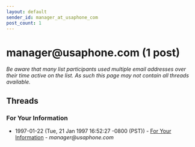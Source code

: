 ```yaml
---
layout: default
sender_id: manager_at_usaphone_com
post_count: 1
---
```


# manager<span>@</span>usaphone.com (1 post)

_Be aware that many list participants used multiple email addresses over their time active on the list. As such this page may not contain all threads available._

## Threads

### For Your Information
+ 1997-01-22 (Tue, 21 Jan 1997 16:52:27 -0800 (PST)) - [For Your Information](/archive/1997/01/9d6a4a414e912aac4a6454e5eee79852747afb5aea65393ed168b44fb3994bf2) - _manager@usaphone.com_

